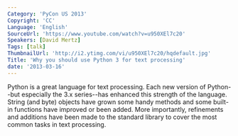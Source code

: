 ```yaml
---
Category: 'PyCon US 2013'
Copyright: 'CC'
Language: 'English'
SourceUrl: 'https://www.youtube.com/watch?v=u950XEl7c20'
Speakers: [David Mertz]
Tags: [talk]
ThumbnailUrl: 'http://i2.ytimg.com/vi/u950XEl7c20/hqdefault.jpg'
Title: 'Why you should use Python 3 for text processing'
date: '2013-03-16'
---
```

Python is a great language for text processing.  Each new version of Python--but especially the 3.x series--has enhanced this strength of the language. String (and byte) objects have grown some handy methods and some built-in functions have improved or been added.  More importantly, refinements and additions have been made to the standard library to cover  the most common tasks in text processing.